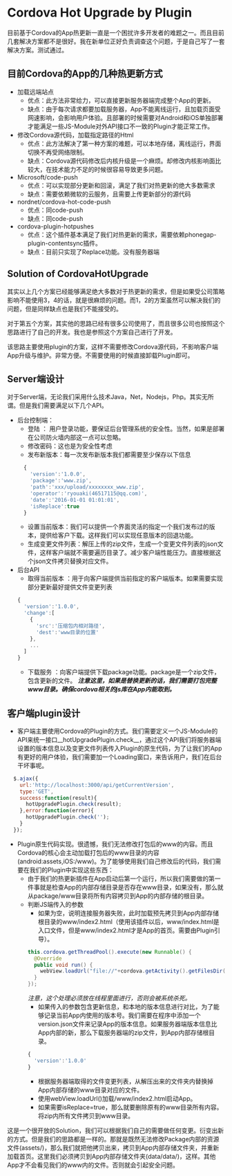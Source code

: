 # Cordova Hot Upgrade by Plugin
目前基于Cordova的App热更新一直是一个困扰许多开发者的难题之一。而且目前几套解决方案都不是很好。我在新单位正好负责调查这个问题，于是自己写了一套解决方案。测试通过。

## 目前Cordova的App的几种热更新方式
- 加载远端站点
  - 优点：此方法非常给力，可以直接更新服务器端完成整个App的更新。
  - 缺点：由于每次请求都要加载服务器，App不能离线运行，且加载页面受网速影响，会影响用户体验。且部署的时候需要对Android和iOS单独部署才能满足一些JS-Module对外API接口不一致的Plugin才能正常工作。
- 修改Cordova源代码，加载指定路径的Html
  - 优点：此方法解决了第一种方案的难题，可以本地存储，离线运行，界面切换不再受网络限制。
  - 缺点：Cordova源代码修改后内核升级是一个麻烦。却修改内核影响面比较大，在技术能力不足的时候很容易导致更多问题。
- Microsoft/code-push
  - 优点：可以实现部分更新和回滚，满足了我们对热更新的绝大多数需求
  - 缺点：需要依赖微软的云服务，且需要上传更新部分的源代码
- nordnet/cordova-hot-code-push
  - 优点：同code-push
  - 缺点：同code-push
- cordova-plugin-hotpushes
  - 优点：这个插件基本满足了我们对热更新的需求，需要依赖phonegap-plugin-contentsync插件。
  - 缺点：目前只实现了Replace功能。没有服务器端

## Solution of CordovaHotUpgrade
其实以上几个方案已经能够满足绝大多数对于热更新的需求，但是如果受公司策略影响不能使用3，4的话，就是很麻烦的问题。而1，2的方案虽然可以解决我们的问题，但是同样缺点也是我们不能接受的。<br>

对于第五个方案，其实他的思路已经有很多公司使用了，而且很多公司也按照这个思路进行了自己的开发。我也是参照这个方案自己进行了开发。<br>

该思路主要使用plugin的方案，这样不需要修改Cordova源代码，不影响客户端App升级与维护。非常方便。不需要使用的时候直接卸载Plugin即可。

## Server端设计
对于Server端，无论我们采用什么技术Java，Net，Nodejs，Php。其实无所谓。但是我们需要满足以下几个API。
- 后台控制端：
  - 登陆 ： 用户登录功能，要保证后台管理系统的安全性。当然，如果是部署在公司防火墙内部这一点可以忽略。
  - 修改密码：这也是为安全性考虑
  - 发布新版本：每一次发布新版本我们都需要至少保存以下信息<br>
  ```js
    {
      'version':'1.0.0',
      'package':'www.zip',
      'path':'xxx/upload/xxxxxxxx_www.zip',
      'operator':'ryouaki(46517115@qq.com)',
      'date':'2016-01-01 01:01:01',
      'isReplace':true
    }
  ```
  - 设置当前版本：我们可以提供一个界面灵活的指定一个我们发布过的版本，提供给客户下载。这样我们可以实现任意版本的回退功能。
  - 生成变更文件列表：解压上传的zip文件，生成一个变更文件列表的json文件，这样客户端就不需要遍历目录了。减少客户端性能压力。直接根据这个json文件拷贝替换对应文件。
- 后台API
  - 取得当前版本 ：用于向客户端提供当前指定的客户端版本。如果需要实现部分更新最好提供文件变更列表
  ```js
  {
    'version':'1.0.0',
    'change':[
      {
        'src':'压缩包内相对路径',
        'dest':'www目录的位置'
      },
      ...
    ]
  }
  ```
  - 下载服务 ：向客户端提供下载package功能。package是一个zip文件，包含更新的文件。
  __*注意这里，如果是替换更新的话，我们需要打包完整www目录。确保cordova相关的js库在App内能取到。*__

## 客户端plugin设计
- 客户端主要使用Cordova的Plugin的方式。我们需要定义一个JS-Module的API来统一接口__hotUpgradePlugin.check__，通过这个API我们将服务器端设置的版本信息以及变更文件列表传入Plugin的原生代码，为了让我们的App有更好的用户体验，我们需要加一个Loading窗口，来告诉用户，我们在后台干坏事呢。
```js
  $.ajax({
    url:'http://localhost:3000/api/getCurrentVersion',
    type:'GET',
    success:function(result){
      hotUpgradePlugin.check(result);
    },error:function(error){
      hotUpgradePlugin.check('');
    }
  });
```

- Plugin原生代码实现。很遗憾，我们无法修改打包后的www的内容。而且Cordova的核心会主动加载打包后的www目录的内容(android:assets,iOS:/www)。为了能够使用我们自己修改后的代码，我们需要在我们的Plugin中实现这些东西：
  - 由于我们的热更新插件在App启动后第一个运行，所以我们需要做的第一件事就是检查App的内部存储目录是否存在www目录，如果没有，那么就从package/www目录将所有内容拷贝到App的内部存储的根目录。
  - 判断JS端传入的参数
    - 如果为空，说明连接服务器失败，此时加载预先拷贝到App内部存储根目录的www/index2.html（使用该插件以后，www/index.html是入口文件，但是www/index2.html才是App的首页。需要由Plugin引导）。
    ```Java
    this.cordova.getThreadPool().execute(new Runnable() {
      @Override
      public void run() {
        webView.loadUrl("file://"+cordova.getActivity().getFilesDir().getPath()+"/www/index2.html");
      }
    });
    ```
    *注意，这个处理必须放在线程里面进行，否则会被系统杀死。*
    - 如果传入的参数包含更新信息，和本地的版本信息进行对比，为了能够记录当前App内使用的版本号。我们需要在程序中添加一个version.json文件来记录App的版本信息。如果服务器端版本信息比App内部的新，那么下载服务器端的zip文件，到App内部存储根目录。
    ```js
    {
      'version':'1.0.0'
    }
    ```
    - 根据服务器端取得的文件变更列表，从解压出来的文件夹内替换掉App内部存储的www目录对应的文件。
    - 使用webView.loadUrl()加载/www/index2.html启动App。
    - 如果需要isReplace=true，那么就要删除原有的www目录所有内容。将zip内所有文件拷贝到www目录。
    
这是一个很开放的Solution，我们可以根据我们自己的需要做任何变更。衍变出新的方式。但是我们的思路都是一样的。那就是既然无法修改Package内部的资源文件(assets/)，那么我们就把他拷贝出来，拷贝到App内部存储文件夹，并重新加载首页。这里我们必须拷贝到App内部存储文件夹(data/data/<package-id>)，这样。其他App才不会看见我们的www内的文件。否则就会引起安全问题。
